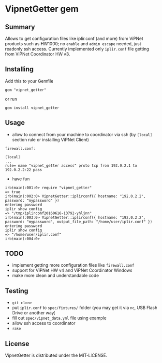 # VipnetGetter gem

## Summary

Allows to get configuration files like iplir.conf (and more) from ViPNet products such as HW1000; no `enable` and `admin escape` needed, just readonly ssh access. Currently implemented only `iplir.conf` file getting from ViPNet Coordinator HW v3.

## Installing

Add this to your Gemfile

`gem "vipnet_getter"`

or run

`gem install vipnet_getter`

## Usage

* allow to connect from your machine to coordinator via ssh (by `[local]` section rule or installing ViPNet Client)

```
firewall.conf:

[local]
...
rule= name "vipnet_getter access" proto tcp from 192.0.2.1 to 192.0.2.2:22 pass
```

* have fun
```
irb(main):001:0> require "vipnet_getter"
=> true
irb(main):002:0> VipnetGetter::iplirconf({ hostname: "192.0.2.2", password: "mypassword" })
entering password
iplir show config
=> "/tmp/iplirconf20160616-13792-yhljnn"
irb(main):003:0> VipnetGetter::iplirconf({ hostname: "192.0.2.2", password: "mypassword", output_file_path: "/home/user/iplir.conf" })
entering password
iplir show config
=> "/home/user/iplir.conf"
irb(main):004:0>
```

## TODO

* implement getting more configuration files like `firewall.conf`
* support for ViPNet HW v4 and ViPNet Coordinator Windows
* make more clean and understandable code

## Testing

* `git clone`
* put `iplir.conf` to `spec/fixtures/` folder (you may get it via `nc`, USB Flash Drive or another way)
* fill out `spec/vipnet_data.yml` file using example
* allow ssh access to coordinator
* `rake`

## License

VipnetGetter is distributed under the MIT-LICENSE.
